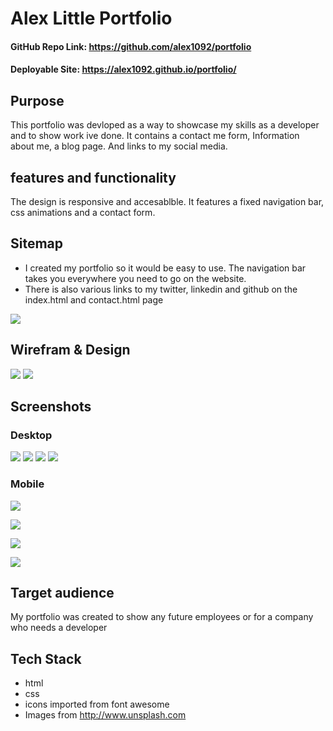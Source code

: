 # Alex Little Portfolio
#### GitHub Repo Link: https://github.com/alex1092/portfolio

#### Deployable Site: https://alex1092.github.io/portfolio/ 

## Purpose
This portfolio was devloped as a way to showcase my skills as a developer and to show work ive done.  It contains a contact me form, Information about me, a blog page.  And links to my social media.  

## features and functionality
The design is responsive and accesablble.  It features a fixed navigation bar, css animations and a contact form.

## Sitemap
* I created my portfolio so it would be easy to use.  The navigation bar takes you everywhere you need to go on the website.
* There is also various links to my twitter, linkedin and github on the index.html and contact.html page


![](./docs/portfolio.png)


## Wirefram & Design

![](docs/wirefram-desktop.png)
![](docs/wirefram-mobile.png)

## Screenshots

### Desktop
![](./docs/screenshot-index.png)
![](./docs/portfolio-screenshot.png)
![](./docs/blog-screenshot.png)
![](./docs/contact-screenshot.png)

### Mobile
![](./docs/mobile-screenshot-index.png)

![](./docs/mobile-portfolio.png)

![](./docs/mobile-blog.png)

![](./docs/contact-screenshot.png)

## Target audience

My portfolio was created to show any future employees or for a company who needs a developer

## Tech Stack
* html
* css
* icons imported from font awesome
* Images from http://www.unsplash.com
